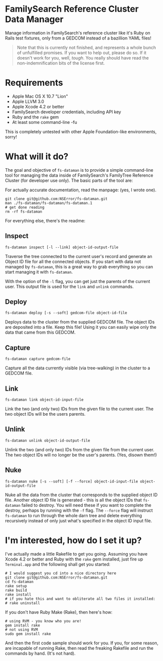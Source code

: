 # FamilySearch Reference Cluster Data Manager

Manage information in FamilySearch's reference cluster like it's Ruby on Rails test fixtures, only from a GEDCOM instead of a bazillion YAML files!

> Note that this is currently not finished, and represents a whole bunch of unfulfilled promises. If you want to help out, please do so. If it doesn't work for you, well, *tough*. You really should have read the non-indemnification bits of the license first.

# Requirements

- Apple Mac OS X 10.7 "Lion"
- Apple LLVM 3.0
- Apple Xcode 4.2 or better
- FamilySearch developer credentials, including API key
- Ruby and the `rake` gem
- At least some command-line -fu

This is completely untested with other Apple Foundation-like environments, sorry!

# What will it do?

The goal and objective of `fs-dataman` is to provide a simple command-line tool for managing the data inside of FamilySearch's FamilyTree Reference Cluster (for developer use only). The basic parts of the tool are:

For actually accurate documentation, read the manpage: (yes, I wrote one).

    git clone git@github.com:NSError/fs-dataman.git
    man ./fs-dataman/fs-dataman/fs-dataman.1
    # get done reading
    rm -rf fs-dataman

For everything else, there's the readme:

## Inspect

    fs-dataman inspect [-l --link] object-id-output-file

Traverse the tree connected to the current user's record and generate an Object ID file for all the connected objects. If you start with data not managed by `fs-dataman`, this is a great way to grab everything so you can start managing it with `fs-dataman`.

With the option of the `-l` flag, you can get just the parents of the current user. This output file is used for the `link` and `unlink` commands.

## Deploy

    fs-dataman deploy [-s --soft] gedcom-file object-id-file

Deploys data to the cluster from the supplied GEDCOM file. The object IDs are deposited into a file. Keep this file! Using it you can easily wipe only the data that came from this GEDCOM.

## Capture

    fs-dataman capture gedcom-file

Capture all the data currently visible (via tree-walking) in the cluster to a GEDCOM file.

## Link

    fs-dataman link object-id-input-file

Link the two (and only two) IDs from the given file to the current user. The two object IDs will be the users parents.

## Unlink

    fs-dataman unlink object-id-output-file

Unlink the two (and only two) IDs from the given file from the current user. The two object IDs will no longer be the user's parents. (Yes, disown them!)

## Nuke

    fs-dataman nuke [-s --soft] [-f --force] object-id-input-file object-id-output-file

Nuke all the data from the cluster that corresponds to the supplied object ID file. Another object ID file is generated - this is all the object IDs that `fs-dataman` failed to destroy. You will need these if you want to complete the destroy, perhaps by running with the `-f` flag. The `--force` flag will instruct `fs-dataman` to run through the whole darn tree and delete everything recursively instead of only just what's specified in the object ID input file.

# I'm interested, how do I set it up?

I've actually made a little Rakefile to get you going. Assuming you have Xcode 4.2 or better and Ruby with the `rake` gem installed, just fire up `Terminal.app` and the following shall get you started:

    # I would suggest you cd into a nice directory here
    git clone git@github.com:NSError/fs-dataman.git
    cd fs-dataman
    rake setup
    rake build
    rake install
    # if you hate this and want to obliterate all two files it installed:
    # rake uninstall

If you don't have Ruby Make (Rake), then here's how:

    # using RVM - you know who you are!
    gem install rake
    # not using RVM
    sudo gem install rake

And then the first code sample should work for you. If you, for some reason, are incapable of running Rake, then read the freaking Rakefile and run the commands by hand. (It's not hard).